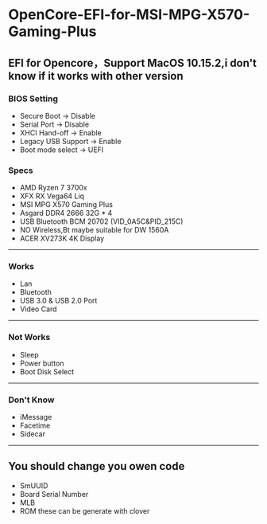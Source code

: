 # OpenCore-EFI-for-MSI-MPG-X570-Gaming-Plus
 
## EFI for Opencore，Support MacOS 10.15.2,i don't know if it works with other version

### BIOS Setting
+ Secure Boot -> Disable 
+ Serial Port -> Disable
+ XHCI Hand-off -> Enable
+ Legacy USB Support -> Enable
+ Boot mode select -> UEFI
 
### Specs
+ AMD Ryzen 7 3700x
+ XFX RX Vega64 Liq
+ MSI MPG X570 Gaming Plus
+ Asgard DDR4 2666 32G * 4
+ USB Bluetooth BCM 20702 (VID_0A5C&PID_215C)
+ NO Wireless,Bt maybe suitable for DW 1560A
+ ACER XV273K 4K Display

---
### Works
+ Lan
+ Bluetooth
+ USB 3.0 & USB 2.0 Port
+ Video Card

---
### Not Works
+ Sleep
+ Power button
+ Boot Disk Select

---
### Don't Know
+ iMessage
+ Facetime
+ Sidecar

---
## You should change you owen code
+ SmUUID
+ Board Serial Number 
+ MLB 
+ ROM 
these can be generate with clover
